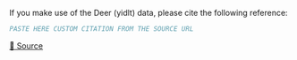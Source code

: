 If you make use of the Deer (yidlt) data, please cite the following reference:

``` bibtex
PASTE HERE CUSTOM CITATION FROM THE SOURCE URL
```

[🔗 Source](https://universe.roboflow.com/deertracker/deer-yidlt)
